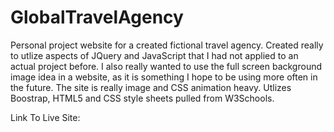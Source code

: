 # GlobalTravelAgency


Personal project website for a created fictional travel agency. Created really to utlize aspects of JQuery and JavaScript that I had not applied to an actual project before. I also really wanted to use the full screen background image idea in a website, as it is something I hope to be using more often in the future. The site is really image and CSS animation heavy. Utlizes Boostrap, HTML5 and CSS style sheets pulled from W3Schools.  


Link To Live Site:  
